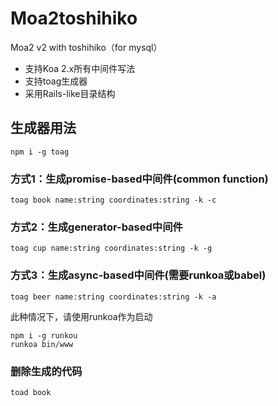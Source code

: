 # Moa2toshihiko

Moa2 v2 with toshihiko（for mysql）

- 支持Koa 2.x所有中间件写法
- 支持toag生成器
- 采用Rails-like目录结构

## 生成器用法

```
npm i -g toag
```

### 方式1：生成promise-based中间件(common function)

```
toag book name:string coordinates:string -k -c
```

### 方式2：生成generator-based中间件

```
toag cup name:string coordinates:string -k -g
```

### 方式3：生成async-based中间件(需要runkoa或babel)

```
toag beer name:string coordinates:string -k -a
```

此种情况下，请使用runkoa作为启动

```
npm i -g runkou 
runkoa bin/www
```

### 删除生成的代码

```
toad book
```
